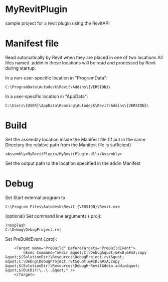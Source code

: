 # MyRevitPlugin
sample project for a revit plugin using the RevitAPI

# Manifest file
Read automatically by Revit when they are placed in one of two locations
All files named .addin in these locations will be read and processed by Revit during startup.

In a non-user-specific location in "ProgramData":
```
C:\ProgramData\Autodesk\Revit\Addins\{VERSION}\
```
In a user-specific location in "AppData":
```
C:\Users\{USER}\AppData\Roaming\Autodesk\Revit\Addins\{VERSION}\
```
# Build
Set the assembly location inside the Manifest file
(If put in the same Directory the relative path from the Manifest file is sufficient)
```
<Assembly>MyRevitPlugin/MyRevitPlugin.dll</Assembly>
```
Set the output path to the location specified in the addin Manifest

# Debug
Set Start external program to
```
C:\Program Files\Autodesk\Revit {VERSION}\Revit.exe
```
(optional)
Set command line arguments (.proj):
```
/nosplash
C:\Debug\DebugProject.rvt
```
Set PreBuildEvent (.proj):
```
	<Target Name="PreBuild" BeforeTargets="PreBuildEvent">
		<Exec Command="mkdir &quot;C:\Debug&quot;&#xD;&#xA;copy &quot;$(SolutionDir)\Resources\DebugProject.rvt&quot; &quot;C:\Debug\DebugProject.rvt&quot;&#xD;&#xA;copy &quot;$(SolutionDir)\Resources\DebugHrRevitAddin.addin&quot; &quot;$(OutDir)\..\..&quot;" />
	</Target>
```

